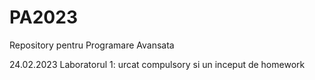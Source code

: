 # PA2023
Repository pentru Programare Avansata

24.02.2023
  Laboratorul 1: urcat compulsory si un inceput de homework
